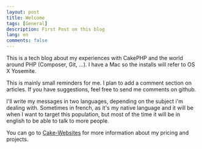 ```yaml
---
layout: post
title: Welcome
tags: [General]
description: First Post on this blog
lang: en
comments: false
---
```


This is a tech blog about my experiences with CakePHP and the world around PHP (Composer, Git, ...). I have a Mac so the installs will refer to OS X Yosemite.

This is mainly small reminders for me. I plan to add a comment section on articles. If you have suggestions, feel free to send me comments on github.

I'll write my messages in two languages, depending on the subject i'm dealing with. Sometimes in french, as it's my native language and it will be when I want to target this population, but most of the time it will be in english to be able to talk to more people.

You can go to [Cake-Websites](http://www.cake-websites.com) for more information about my pricing and projects.
